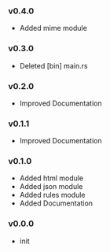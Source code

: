 ### v0.4.0

- Added mime module

### v0.3.0

- Deleted [bin] main.rs

### v0.2.0

- Improved Documentation

### v0.1.1

- Improved Documentation

### v0.1.0

- Added html module
- Added json module
- Added rules module
- Added Documentation

### v0.0.0

- init
